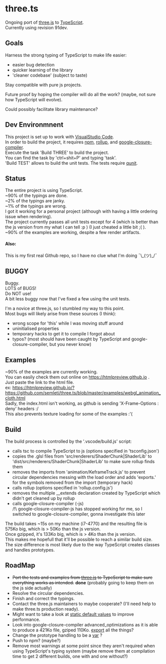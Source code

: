 # three.ts
Ongoing port of [three.js](https://github.com/mrdoob/three.js) to [TypeScript](https://www.typescriptlang.org).  
Currently using revision 91dev.  


## Goals
Harness the strong typing of TypeScript to make life easier:
- easier bug detection
- quicker learning of the library
- 'cleaner codebase' (subject to taste)  

Stay compatible with pure js projects.  
  
Future proof by hoping the compiler will do all the work? (maybe, not sure how TypeScript will evolve).
  
Could possibly facilitate library maintenance?


## Dev Environmnent
This project is set up to work with [VisualStudio Code](https://code.visualstudio.com).  
In order to build the project, it requires [npm](https://www.npmjs.com), [rollup](https://www.npmjs.com/package/rollup), and [google-closure-compiler](https://www.npmjs.com/package/google-closure-compiler).  
Execute the task 'Build THREE' to build the project.  
You can find the task by 'ctrl+shit+P' and typing 'task'.  
'Build TEST' allows to build the unit tests.
The tests require [qunit](https://www.npmjs.com/package/qunit).

## Status
The entire project is using TypeScript.  
~90% of the typings are done.  
~2% of the typings are janky.  
~1% of the typings are wrong.  
I got it working for a personal project (although with having a little ordering issue when rendering).  
The project currently passes all unit tests except for 4 (which is better than the js version from my what I can tell :p ) (I just cheated a little bit ;( ).  
~90% of the examples are working, despite a few render artifacts.
#### Also:
This is my first real Github repo, so I have no clue what I'm doing ¯\\\_(ツ)_/¯


## BUGGY
Buggy.  
LOTS of BUGS!  
Do NOT use!  
A bit less buggy now that I've fixed a few using the unit tests.
  
I'm a novice at three.js, so I stumbled my way to this point.  
Most bugs will likely arise from these sources (I think):  
- wrong scope for 'this' while I was moving stuff around
- uninitialised properties
- temporary hacks to get it to compile I forgot about
- typos? (most should have been caught by TypeScript and google-closure-compiler, but you never know)

## Examples
~90% of the examples are currently working.  
You can easily check them out online on https://htmlpreview.github.io .  
Just paste the link to the html file.  
ex: https://htmlpreview.github.io/?https://github.com/semleti/three.ts/blob/master/examples/webgl_animation_cloth.html  
Sadly, the index.html isn't working, as github is sending 'X-Frame-Options : deny' headers :/  
This also prevents texture loading for some of the examples :'(

## Build
The build process is controlled by the '.vscode/build.js' script:  
- calls tsc to compile TypeScript to js (options specified in 'tsconfig.json')
- copies the .glsl files from 'src/renderers/ShaderChunk|ShaderLib' to 'dist/src/renderers/ShaderChunk|ShaderLib' to make sure rollup finds them
- removes the imports from 'animation/KeframeTrack.js' to prevent circular dependencies messing with the load order and adds 'exports.' for the symbols removed from the import (temporary hack)
- calls rollup (options specified in 'rollup.config.js')
- removes the multiple __extends declaration created by TypeScript which didn't get cleaned up by rollup
- calls google-closure-compiler (-js)  
/!\\ google-closure-compiler-js has stopped working for me, so I switched to google-closure-compiler, gonna investigate this later

The build takes ~15s on my machine (i7-4770) and the resulting file is 575Ko big, which is > 50Ko than the js version.  
Once gzipped, it's 133Ko big, which is > 4Ko than the js version.  
This makes me hopefull that it'll be possible to reach a similar build size.  
The size difference is most likely due to the way TypeScript creates classes and handles prototypes.  


## RoadMap
- ~~Port the tests and examples from [three.js](https://github.com/mrdoob/three.js/) to TypeScript to make sure everything works as intended.~~ **done** (probably going to keep them on the js side actually)
- Resolve the circular dependencies.
- Finish and correct the typings.
- Contact the three.js maintainers to maybe cooperate? (I'll need help to make three.ts production ready).
- Might want to take a look at [static default values](http://bet365techblog.com/default-values-typescript) to improve performance.  
- Look into google-closure-compiler advanced_optimizations as it is able to produce a 421Ko file, gziped 110Ko. [export](https://developers.google.com/closure/compiler/docs/api-tutorial3#export) all the things?
- Change the prototype handling to be a [var](https://github.com/Microsoft/TypeScript/issues/9638) ?
- Push to npm? (maybe?)
- Remove most warnings at some point since they aren't required when using TypeScript's typing system (maybe remove them at compilation time to get 2 different builds, one with and one without?)